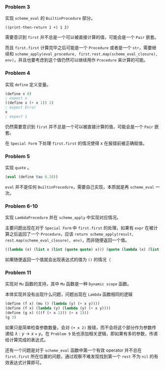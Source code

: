 ### Problem 3

实现 `scheme_eval` 的 `BuiltinProcedure` 部分。

```
((print-then-return 1 +) 1 2)
```

需要意识到 `first` 并不总是一个可以被直接计算的值，可能会是一个 `Pair` 嵌套。

而且 `first.first` 计算完毕之后可能是一个 `Procedure` 或者是一个 `str`，需要继续和 `scheme_apply(eval_procedure, first.rest.map(scheme_eval_closure), env)`，并且也要考虑到这个值仍然可以继续用作 `Procedure` 来计算的可能。

### Problem 4

实现 `define` 定义变量。

```scheme
(define x 0)
; expect x
((define x (+ x 1)) 2)
; expect Error
x
; expect 1
```

仍然需要意识到 `first` 并不总是一个可以被直接计算的值，可能会是一个 `Pair` 嵌套。

在 `Special Form` 下处理 `first.first` 的情况使得 $\text{x}$ 在报错前被正确赋值。

### Problem 5

实现 `quote` 。

```scheme
(eval (define tau 6.28))
```

`eval` 并不是任何 `BuiltinProcedure`，需要自己实现，本质就是再 `scheme_eval` 一次。

### Problem 6-10

实现 `LambdaProcedure` 并在 `scheme_apply` 中实现对应情况。

主要问题出现在对于 `Special Form` 中 `first.first` 的处理，如果有 `expr` 在被计算之后返回了一个 `Procedure`，应该 `return scheme_apply(result, rest.map(scheme_eval_closure), env)`，而非随便返回一个值。 

```scheme
((lambda (x) (list x (list (quote quote) x))) (quote (lambda (x) (list x (list (quote quote) x))))) 
```

如果随便返回一个值就会出现表达式的值为 `()` 的情况（

### Problem 11

实现对 `Mu` 函数的支持，其中 `Mu` 函数是一种 `Dynamic scope` 函数。

本体实现并没有出现什么问题，问题出现在 `Lambda` 函数相同的逻辑

```scheme
(define (f x) (mu () (lambda (y) (+ x y))))
(define (f x) (lambda (y) (lambda (y) (+ x y))))
(define (g x) (((f (+ x 1))) (+ x 2)))
(g 3)
```

如果只是简单检查参数数量，会对 `(+ x 2)` 报错，而不会将这个部分作为参数传递给 $\lambda: y\to x+y$。在 `Problem 9` 处也添加相关逻辑，即如果有多的参数，传递给计算完成的表达式。

还有一个问题是对于 `scheme_eval` 函数中第一个有效 operator 并不总在 `first.first` 所在位置的问题，通过观察不难发现找到第一个 `rest` 不为 `nil` 的有效表达式计算即可。